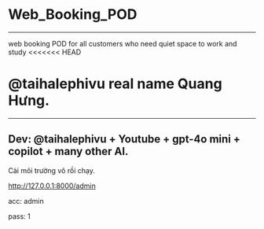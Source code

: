 # Web_Booking_POD
-----------------

web booking POD for all customers who need quiet space to work and study
<<<<<<< HEAD

@taihalephivu real name Quang Hưng.
=======
--------------------------------------------------------------------------
Dev: @taihalephivu + Youtube + gpt-4o mini + copilot + many other AI.
--------------------------------------------------------------------------
 Cài môi trường vô rồi chạy.
 
 http://127.0.0.1:8000/admin
 
  acc: admin
  
  pass: 1

